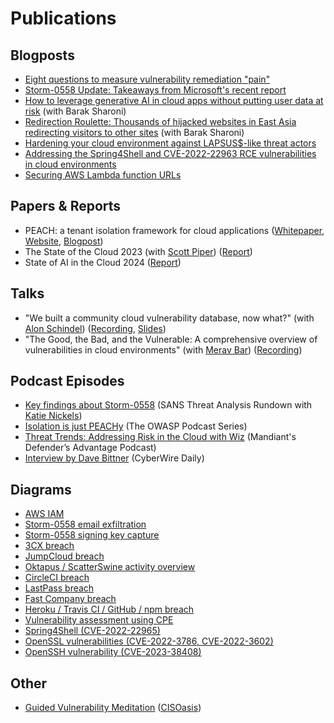 # Publications

## Blogposts
* [Eight questions to measure vulnerability remediation "pain"](https://www.wiz.io/blog/eight-questions-to-measure-vulnerability-remediation-pain)
* [Storm-0558 Update: Takeaways from Microsoft's recent report](https://www.wiz.io/blog/key-takeaways-from-microsofts-latest-storm-0558-report)
* [How to leverage generative AI in cloud apps without putting user data at risk](https://www.wiz.io/blog/genai-tenant-isolation) (with Barak Sharoni)
* [Redirection Roulette: Thousands of hijacked websites in East Asia redirecting visitors to other sites](https://www.wiz.io/blog/redirection-roulette) (with Barak Sharoni)
* [Hardening your cloud environment against LAPSUS$-like threat actors](https://www.wiz.io/blog/hardening-your-cloud-environment-against-lapsus-like-threat-actor)
* [Addressing the Spring4Shell and CVE-2022-22963 RCE vulnerabilities in cloud environments](https://www.wiz.io/blog/addressing-recent-spring4shell-and-cve-2022-22963-rce-vulnerabilities-with-wiz)
* [Securing AWS Lambda function URLs](https://www.wiz.io/blog/securing-aws-lambda-function-urls)

## Papers & Reports
* PEACH: a tenant isolation framework for cloud applications ([Whitepaper](https://www.datocms-assets.com/75231/1671033753-peach_whitepaper_ver1-1.pdf), [Website](https://peach.wiz.io/), [Blogpost](https://www.wiz.io/blog/introducing-peach-a-tenant-isolation-framework-for-cloud-applications))
* The State of the Cloud 2023 (with [Scott Piper](https://twitter.com/0xdabbad00)) ([Report](https://www.wiz.io/blog/the-top-cloud-security-threats-to-be-aware-of-in-2023))
* State of AI in the Cloud 2024 ([Report](https://www.wiz.io/blog/key-findings-from-the-state-of-ai-in-the-cloud-report-2024))

## Talks
* "We built a community cloud vulnerability database, now what?" (with [Alon Schindel](https://twitter.com/41thexplorer)) ([Recording](https://youtu.be/KwDo6KG76_c), [Slides](https://pretalx.com/media/fwd-cloudsec-2022/submissions/YJBJPK/resources/cloudvulndb_fwd_jLR2QM9.pdf))
* "The Good, the Bad, and the Vulnerable: A comprehensive overview of vulnerabilities in cloud environments" (with [Merav Bar](https://twitter.com/merav_br)) ([Recording](https://youtu.be/KwDo6KG76_c))

## Podcast Episodes
* [Key findings about Storm-0558](https://www.youtube.com/watch?v=khywfhJv4H8) (SANS Threat Analysis Rundown with [Katie Nickels](https://twitter.com/likethecoins))
* [Isolation is just PEACHy](https://soundcloud.com/owasp-podcast/2023-02-isolation-is-just-peachy) (The OWASP Podcast Series)
* [Threat Trends: Addressing Risk in the Cloud with Wiz](https://www.mandiant.com/resources/podcasts/threat-trends-risk-cloud-wiz) (Mandiant's Defender’s Advantage Podcast)
* [Interview by Dave Bittner](https://thecyberwire.com/podcasts/daily-podcast/2018/notes) (CyberWire Daily)

## Diagrams
* [AWS IAM](https://twitter.com/AmitaiCo/status/1504907093286998026/photo/1)
* [Storm-0558 email exfiltration](https://twitter.com/AmitaiCo/status/1680955485468385281/photo/1)
* [Storm-0558 signing key capture](https://twitter.com/AmitaiCo/status/1699882148033970542/photo/1)
* [3CX breach](https://twitter.com/AmitaiCo/status/1650118046915108865/photo/1)
* [JumpCloud breach](https://twitter.com/AmitaiCo/status/1681923359771181056/photo/1)
* [Oktapus / ScatterSwine activity overview](https://twitter.com/AmitaiCo/status/1563952802040274945/photo/1)
* [CircleCI breach](https://twitter.com/AmitaiCo/status/1620134268885434370/photo/1)
* [LastPass breach](https://twitter.com/AmitaiCo/status/1635317270296793091/photo/1)
* [Fast Company breach](https://twitter.com/AmitaiCo/status/1580555346535669761/photo/1)
* [Heroku / Travis CI / GitHub / npm breach](https://twitter.com/AmitaiCo/status/1531335680051269635/photo/1)
* [Vulnerability assessment using CPE](https://twitter.com/AmitaiCo/status/1529063489452625920/photo/1)
* [Spring4Shell (CVE-2022-22965)](https://twitter.com/AmitaiCo/status/1512288768602120194/photo/1)
* [OpenSSL vulnerabilities (CVE-2022-3786, CVE-2022-3602)](https://twitter.com/AmitaiCo/status/1587450244195045376/photo/1)
* [OpenSSH vulnerability (CVE-2023-38408)](https://twitter.com/AmitaiCo/status/1686723523966808064/photo/1)

## Other
* [Guided Vulnerability Meditation](https://www.youtube.com/watch?v=9XHURa1ORgA) ([CISOasis](https://www.cisoasis.com/))
